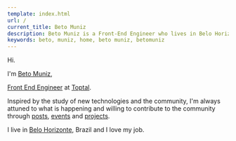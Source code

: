 ```yaml
---
template: index.html
url: /
current_title: Beto Muniz
description: Beto Muniz is a Front-End Engineer who lives in Belo Horizonte, Brazil.
keywords: beto, muniz, home, beto muniz, betomuniz
---
```


Hi.

I'm <a href="https://plus.google.com/+betomuniz" target="_blank" rel="author">Beto Muniz</a>,

<a href="http://f2em.com/" target="_blank" rel="noopener noreferrer">Front End Engineer</a> at <a href="https://www.toptal.com/" target="_blank" rel="noopener noreferrer">Toptal</a>.

Inspired by the study of new technologies and the community, I'm always attuned to what is happening and willing to contribute to the community through [posts](http://betomuniz.com/blog/), [events](http://betomuniz.com/talks/) and [projects](http://betomuniz.com/projects/).

I live in <a href="https://goo.gl/maps/34swi" target="_blank" rel="noopener noreferrer">Belo Horizonte</a>, Brazil and I love my job.
